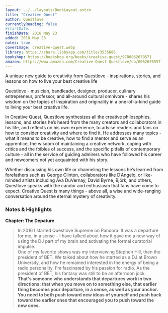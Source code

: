 ```yaml
---
layout: ../../layouts/BookLayout.astro
title: "Creative Quest"
author: Questlove
currentlyReading: false
#startDate:
finishDate: 2018 May 23
added: 2018 May 23
notes: true
coverImage: creative-quest.webp
library: https://share.libbyapp.com/title/3535686
bookshop: https://bookshop.org/books/creative-quest/9780062670571
amazon: https://www.amazon.com/Creative-Quest-Questlove/dp/0062670557
---
```


A unique new guide to creativity from Questlove - inspirations, stories, and lessons on how to live your best creative life

Questlove - musician, bandleader, designer, producer, culinary entrepreneur, professor, and all-around cultural omnivore - shares his wisdom on the topics of inspiration and originality in a one-of-a-kind guide to living your best creative life.

In Creative Quest, Questlove synthesizes all the creative philosophies, lessons, and stories he’s heard from the many creators and collaborators in his life, and reflects on his own experience, to advise readers and fans on how to consider creativity and where to find it. He addresses many topics - what it means to be creative, how to find a mentor and serve as an apprentice, the wisdom of maintaining a creative network, coping with critics and the foibles of success, and the specific pitfalls of contemporary culture - all in the service of guiding admirers who have followed his career and newcomers not yet acquainted with his story.

Whether discussing his own life or channeling the lessons he’s learned from forefathers such as George Clinton, collaborators like D’Angelo, or like-minded artists including Ava DuVernay, David Byrne, Björk, and others, Questlove speaks with the candor and enthusiasm that fans have come to expect. Creative Quest is many things - above all, a wise and wide-ranging conversation around the eternal mystery of creativity.

### Notes & Highlights
**Chapter: The Depature**
> In 2016 I started Questlove Supreme on Pandora. It was a departure for me, in a sense – I have talked about how it gave me a new way of using the DJ part of my brain and activating the formal curatorial impulse.  
> One of my favorite shows was my interviewing Stephen Hill, then the president of BET. We talked about how he started as a DJ at Brown University, and how he remained interested in the energy of being a radio personality. I'm fascinated by his passion for radio. As the president of BET, his fantasy was still to be an afternoon jock.  
> **That's someone who understands that departures work in two directions: that when you move on to something else, that earlier thing becomes your departure, in a sense, as well as your anchor. You need to both push toward new ideas of yourself and push back toward the earlier ones that encouraged you to push toward the new ones.**
